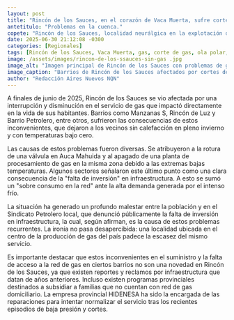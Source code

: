 ```yaml
---
layout: post
title: "Rincón de los Sauces, en el corazón de Vaca Muerta, sufre cortes y baja presión de gas en plena ola polar."
antetitulo: "Problemas en la cuenca."
copete: "Rincón de los Sauces, localidad neurálgica en la explotación de Vaca Muerta, ha experimentado recientemente severos problemas en el suministro de gas, con cortes y baja presión que afectaron a varios de sus barrios en medio de la ola polar. La situación genera indignación y resalta la paradoja de la falta de un servicio esencial en una de las zonas productoras de hidrocarburos más importantes del país."
date: 2025-06-30 21:12:08 -0300
categories: [Regionales]
tags: [Rincón de los Sauces, Vaca Muerta, gas, corte de gas, ola polar, Neuquén, servicios esenciales]
image: /assets/images/rincon-de-los-ssauces-sin-gas .jpg
image_alt: "Imagen principal de Rincón de los Sauces con problemas de gas"
image_caption: "Barrios de Rincón de los Sauces afectados por cortes de gas en plena ola polar."
author: "Redacción Aires Nuevos NQN"
---
```


A finales de junio de 2025, Rincón de los Sauces se vio afectada por una interrupción y disminución en el servicio de gas que impactó directamente en la vida de sus habitantes. Barrios como Manzanas S, Rincón de Luz y Barrio Petrolero, entre otros, sufrieron las consecuencias de estos inconvenientes, que dejaron a los vecinos sin calefacción en pleno invierno y con temperaturas bajo cero.

Las causas de estos problemas fueron diversas. Se atribuyeron a la rotura de una válvula en Auca Mahuida y al apagado de una planta de procesamiento de gas en la misma zona debido a las extremas bajas temperaturas. Algunos sectores señalaron este último punto como una clara consecuencia de la "falta de inversión" en infraestructura. A esto se sumó un "sobre consumo en la red" ante la alta demanda generada por el intenso frío.

La situación ha generado un profundo malestar entre la población y en el Sindicato Petrolero local, que denunció públicamente la falta de inversión en infraestructura, la cual, según afirman, es la causa de estos problemas recurrentes. La ironía no pasa desapercibida: una localidad ubicada en el centro de la producción de gas del país padece la escasez del mismo servicio.

Es importante destacar que estos inconvenientes en el suministro y la falta de acceso a la red de gas en ciertos barrios no son una novedad en Rincón de los Sauces, ya que existen reportes y reclamos por infraestructura que datan de años anteriores. Incluso existen programas provinciales destinados a subsidiar a familias que no cuentan con red de gas domiciliario. La empresa provincial HIDENESA ha sido la encargada de las reparaciones para intentar normalizar el servicio tras los recientes episodios de baja presión y cortes.